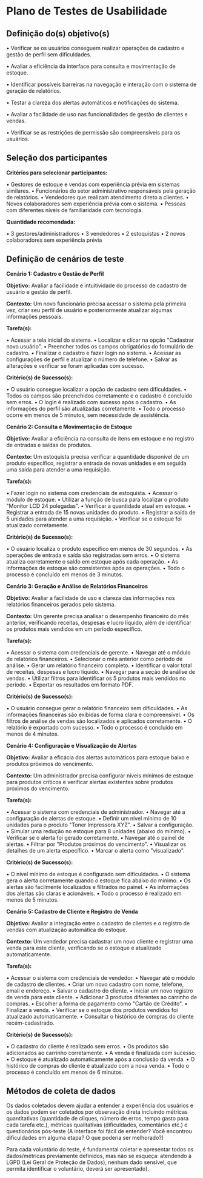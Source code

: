 # Plano de Testes de Usabilidade 

## Definição do(s) objetivo(s)

• Verificar se os usuários conseguem realizar operações de cadastro e gestão de perfil sem dificuldades.

•	Avaliar a eficiência da interface para consulta e movimentação de estoque.

•	Identificar possíveis barreiras na navegação e interação com o sistema de geração de relatórios.

•	Testar a clareza dos alertas automáticos e notificações do sistema.

•	Avaliar a facilidade de uso nas funcionalidades de gestão de clientes e vendas.

•	Verificar se as restrições de permissão são compreensíveis para os usuários.


## Seleção dos participantes

**Critérios para selecionar participantes:**

•	Gestores de estoque e vendas com experiência prévia em sistemas similares.
•	Funcionários do setor administrativo responsáveis pela geração de relatórios.
•	Vendedores que realizam atendimento direto a clientes.
•	Novos colaboradores sem experiência prévia com o sistema.
•	Pessoas com diferentes níveis de familiaridade com tecnologia.

**Quantidade recomendada:**

•	3 gestores/administradores
•	3 vendedores
•	2 estoquistas
•	2 novos colaboradores sem experiência prévia


## Definição de cenários de teste

**Cenário 1: Cadastro e Gestão de Perfil**

**Objetivo:** Avaliar a facilidade e intuitividade do processo de cadastro de usuário e gestão de perfil.

**Contexto:** Um novo funcionário precisa acessar o sistema pela primeira vez, criar seu perfil de usuário e posteriormente atualizar algumas informações pessoais.

**Tarefa(s):**

•	Acessar a tela inicial do sistema.
•	Localizar e clicar na opção "Cadastrar novo usuário".
•	Preencher todos os campos obrigatórios do formulário de cadastro.
•	Finalizar o cadastro e fazer login no sistema.
•	Acessar as configurações de perfil e atualizar o número de telefone.
•	Salvar as alterações e verificar se foram aplicadas com sucesso.


**Critério(s) de Sucesso(s):**

•	O usuário consegue localizar a opção de cadastro sem dificuldades.
•	Todos os campos são preenchidos corretamente e o cadastro é concluído sem erros.
•	O login é realizado com sucesso após o cadastro.
•	As informações do perfil são atualizadas corretamente.
•	Todo o processo ocorre em menos de 5 minutos, sem necessidade de assistência.

**Cenário 2: Consulta e Movimentação de Estoque**

**Objetivo:** Avaliar a eficiência na consulta de itens em estoque e no registro de entradas e saídas de produtos.

**Contexto:** Um estoquista precisa verificar a quantidade disponível de um produto específico, registrar a entrada de novas unidades e em seguida uma saída para atender a uma requisição.

**Tarefa(s):**

•	Fazer login no sistema com credenciais de estoquista.
•	Acessar o módulo de estoque.
•	Utilizar a função de busca para localizar o produto "Monitor LCD 24 polegadas".
•	Verificar a quantidade atual em estoque.
•	Registrar a entrada de 15 novas unidades do produto.
•	Registrar a saída de 5 unidades para atender a uma requisição.
•	Verificar se o estoque foi atualizado corretamente.


**Critério(s) de Sucesso(s):**

•	O usuário localiza o produto específico em menos de 30 segundos.
•	As operações de entrada e saída são registradas sem erros.
•	O sistema atualiza corretamente o saldo em estoque após cada operação.
•	As informações de estoque são consistentes após as operações.
•	Todo o processo é concluído em menos de 3 minutos.

**Cenário 3: Geração e Análise de Relatórios Financeiros**

**Objetivo:** Avaliar a facilidade de uso e clareza das informações nos relatórios financeiros gerados pelo sistema.

**Contexto:** Um gerente precisa analisar o desempenho financeiro do mês anterior, verificando receitas, despesas e lucro líquido, além de identificar os produtos mais vendidos em um período específico.

**Tarefa(s):**

•	Acessar o sistema com credenciais de gerente.
•	Navegar até o módulo de relatórios financeiros.
•	Selecionar o mês anterior como período de análise.
•	Gerar um relatório financeiro completo.
•	Identificar o valor total de receitas, despesas e lucro líquido.
•	Navegar para a seção de análise de vendas.
•	Utilizar filtros para identificar os 5 produtos mais vendidos no período.
•	Exportar os resultados em formato PDF.


**Critério(s) de Sucesso(s):**

•	O usuário consegue gerar o relatório financeiro sem dificuldades.
•	As informações financeiras são exibidas de forma clara e compreensível.
•	Os filtros de análise de vendas são localizados e aplicados corretamente.
•	O relatório é exportado com sucesso.
•	Todo o processo é concluído em menos de 4 minutos.

**Cenário 4: Configuração e Visualização de Alertas**

**Objetivo:** Avaliar a eficácia dos alertas automáticos para estoque baixo e produtos próximos do vencimento.

**Contexto:** Um administrador precisa configurar níveis mínimos de estoque para produtos críticos e verificar alertas existentes sobre produtos próximos do vencimento.

**Tarefa(s):**

•	Acessar o sistema com credenciais de administrador.
•	Navegar até a configuração de alertas de estoque.
•	Definir um nível mínimo de 10 unidades para o produto "Toner Impressora XYZ".
•	Salvar a configuração.
•	Simular uma redução no estoque para 8 unidades (abaixo do mínimo).
•	Verificar se o alerta foi gerado corretamente.
•	Navegar até o painel de alertas.
•	Filtrar por "Produtos próximos do vencimento".
•	Visualizar os detalhes de um alerta específico.
•	Marcar o alerta como "visualizado".


**Critério(s) de Sucesso(s):**

•	O nível mínimo de estoque é configurado sem dificuldades.
•	O sistema gera o alerta corretamente quando o estoque fica abaixo do mínimo.
•	Os alertas são facilmente localizados e filtrados no painel.
•	As informações dos alertas são claras e acionáveis.
•	Todo o processo é realizado em menos de 5 minutos.

**Cenário 5: Cadastro de Cliente e Registro de Venda**

**Objetivo:** Avaliar a integração entre o cadastro de clientes e o registro de vendas com atualização automática do estoque.

**Contexto:** Um vendedor precisa cadastrar um novo cliente e registrar uma venda para este cliente, verificando se o estoque é atualizado automaticamente.

**Tarefa(s):**

•	Acessar o sistema com credenciais de vendedor.
•	Navegar até o módulo de cadastro de clientes.
•	Criar um novo cadastro com nome, telefone, email e endereço.
•	Salvar o cadastro do cliente.
•	Iniciar um novo registro de venda para este cliente.
•	Adicionar 3 produtos diferentes ao carrinho de compras.
•	Escolher a forma de pagamento como "Cartão de Crédito".
•	Finalizar a venda.
•	Verificar se o estoque dos produtos vendidos foi atualizado automaticamente.
•	Consultar o histórico de compras do cliente recém-cadastrado.


**Critério(s) de Sucesso(s):**

•	O cadastro do cliente é realizado sem erros.
•	Os produtos são adicionados ao carrinho corretamente.
•	A venda é finalizada com sucesso.
•	O estoque é atualizado automaticamente após a conclusão da venda.
•	O histórico de compras do cliente é atualizado com a nova venda.
•	Todo o processo é concluído em menos de 6 minutos.


## Métodos de coleta de dados

Os dados coletados devem ajudar a entender a experiência dos usuários e os dados podem ser coletados por observação direta incluindo métricas quantitativas (quantidade de cliques, número de erros, tempo gasto para cada tarefa etc.), métricas qualitativas (dificuldades, comentários etc.) e questionários pós-teste (A interface foi fácil de entender? Você encontrou dificuldades em alguma etapa? O que poderia ser melhorado?)

Para cada voluntário do teste, é fundamental coletar e apresentar todos os dados/métricas previamente definidos, mas não se esqueça: atendendo à LGPD (Lei Geral de Proteção de Dados), nenhum dado sensível, que permita identificar o voluntário, deverá ser apresentado).
